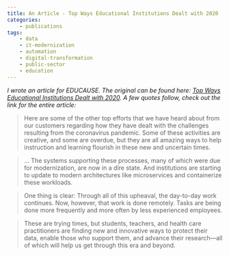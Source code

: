 ```yaml
---
title: An Article - Top Ways Educational Institutions Dealt with 2020
categories:
    - publications
tags:
    - data
    - it-modernization
    - automation
    - digital-transformation
    - public-sector
    - education
---
```


*I wrote an article for EDUCAUSE.  The original can be found here: [Top Ways Educational Institutions Dealt with 2020](https://er.educause.edu/blogs/sponsored/2021/1/top-ways-educational-institutions-dealt-with-2020).  A few quotes follow, check out the link for the entire article:*


> Here are some of the other top efforts that we have heard about from our customers regarding how they have dealt with the challenges resulting from the coronavirus pandemic. Some of these activities are creative, and some are overdue, but they are all amazing ways to help instruction and learning flourish in these new and uncertain times.

> ... The systems supporting these processes, many of which were due for modernization, are now in a dire state. And institutions are starting to update to modern architectures like microservices and containerize these workloads.

> One thing is clear: Through all of this upheaval, the day-to-day work continues. Now, however, that work is done remotely. Tasks are being done more frequently and more often by less experienced employees.

> These are trying times, but students, teachers, and health care practitioners are finding new and innovative ways to protect their data, enable those who support them, and advance their research—all of which will help us get through this era and beyond.

